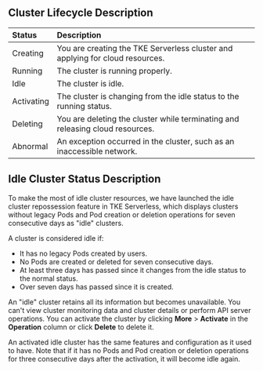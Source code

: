 
## Cluster Lifecycle Description

| Status   | Description                                     |
| :----- | :--------------------------------------- |
| Creating | You are creating the TKE Serverless cluster and applying for cloud resources.         |
| Running | The cluster is running properly.                            |
| Idle | The cluster is idle.                        |
| Activating | The cluster is changing from the idle status to the running status.  |
| Deleting | You are deleting the cluster while terminating and releasing cloud resources.    |
| Abnormal   | An exception occurred in the cluster, such as an inaccessible network.          |


## Idle Cluster Status Description

To make the most of idle cluster resources, we have launched the idle cluster repossession feature in TKE Serverless, which displays clusters without legacy Pods and Pod creation or deletion operations for seven consecutive days as "idle" clusters.

A cluster is considered idle if:

- It has no legacy Pods created by users.
- No Pods are created or deleted for seven consecutive days.
- At least three days has passed since it changes from the idle status to the normal status.
- Over seven days has passed since it is created.

An "idle" cluster retains all its information but becomes unavailable. You can't view cluster monitoring data and cluster details or perform API server operations. You can activate the cluster by clicking **More** > **Activate** in the **Operation** column or click **Delete** to delete it.

An activated idle cluster has the same features and configuration as it used to have. Note that if it has no Pods and Pod creation or deletion operations for three consecutive days after the activation, it will become idle again.
